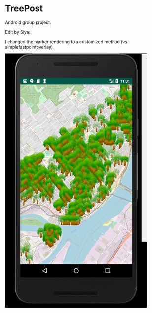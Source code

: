 # TreePost
Android group project.

Edit by Siya: 

I changed the marker rendering to a customized method (vs. simplefastpointoverlay)

![Alt text](treeUI.png)
